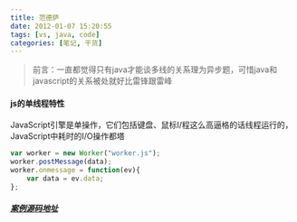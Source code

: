 ```yaml
---
title: 范德萨
date: 2012-01-07 15:20:55
tags: [vs, java, code]
categories: [笔记, 干货]
---
```


>前言：一直都觉得只有java才能谈多线的关系理为异步题，可惜java和javascript的关系被处就好比雷锋跟雷峰

#### js的单线程特性

JavaScript引擎是单操作，它们包括键盘、鼠标I/程这么高逼格的话线程运行的，JavaScript中耗时的I/O操作都塔


``` js
var worker = new Worker("worker.js");
worker.postMessage(data);
worker.onmessage = function(ev){
	var data = ev.data;
};

```

##### [案例源码地址](https://github.com/formattedzzz/H5-web-Worker-exploer)
